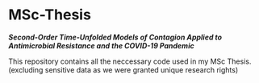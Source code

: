 # MSc-Thesis
***Second-Order Time-Unfolded Models of Contagion Applied to Antimicrobial Resistance and the COVID-19 Pandemic***

This repository contains all the neccessary code used in my MSc Thesis. (excluding sensitive data as we were granted unique research rights) 
